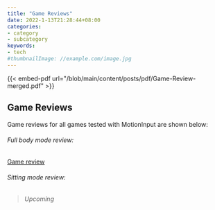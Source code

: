 ```yaml
---
title: "Game Reviews"
date: 2022-1-13T21:28:44+08:00
categories:
- category
- subcategory
keywords:
- tech
#thumbnailImage: //example.com/image.jpg
---
```

{{< embed-pdf url="/blob/main/content/posts/pdf/Game-Review-merged.pdf" >}}

## Game Reviews

Game reviews for all games tested with MotionInput are shown below:

###### Full body mode review:
[Game review](./posts/pdf/Game-Review-merged.pdf)

###### Sitting mode review:
> *Upcoming*
<!--more-->
